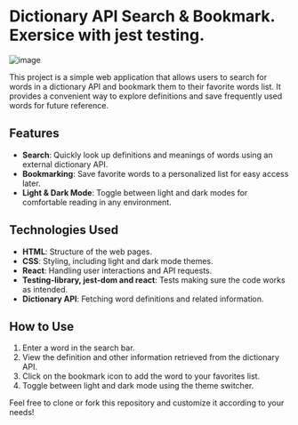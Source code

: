 # Dictionary API Search & Bookmark. Exersice with jest testing.
![image](https://github.com/Sillen00/DictonaryTestsExersice/assets/114336470/e821df96-ac34-4c87-9f54-00154f0b7899)


This project is a simple web application that allows users to search for words in a dictionary API and bookmark them to their favorite words list. It provides a convenient way to explore definitions and save frequently used words for future reference.

## Features
- **Search**: Quickly look up definitions and meanings of words using an external dictionary API.
- **Bookmarking**: Save favorite words to a personalized list for easy access later.
- **Light & Dark Mode**: Toggle between light and dark modes for comfortable reading in any environment.

## Technologies Used
- **HTML**: Structure of the web pages.
- **CSS**: Styling, including light and dark mode themes.
- **React**: Handling user interactions and API requests.
- **Testing-library, jest-dom and react**: Tests making sure the code works as intended.
- **Dictionary API**: Fetching word definitions and related information.

## How to Use
1. Enter a word in the search bar.
2. View the definition and other information retrieved from the dictionary API.
3. Click on the bookmark icon to add the word to your favorites list.
4. Toggle between light and dark mode using the theme switcher.

Feel free to clone or fork this repository and customize it according to your needs!
